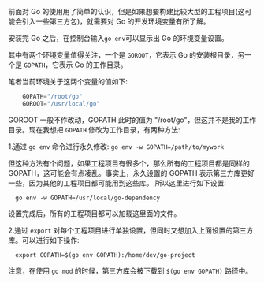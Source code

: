 
前面对 Go 的使用用了简单的认识，但是如果想要构建比较大型的工程项目(这可能会引入一些第三方包)，就需要对 Go 的开发环境变量有所了解。

安装完 Go 之后，在控制台输入`go env`可以显示出 Go 的环境变量设置。

其中有两个环境变量值得关注，一个是 `GOROOT`，它表示 Go 的安装根目录，另一个是 `GOPATH`，它表示 Go 的工作目录。

笔者当前环境关于这两个变量的值如下:
```go
    GOPATH="/root/go"
    GOROOT="/usr/local/go"
```
GOROOT 一般不作改动，GOPATH 此时的值为 "/root/go"，但这并不是我的工作目录。现在我想把 `GOPATH` 修改为工作目录，有两种方法:

1.通过 `go env` 命令进行永久修改: `go env -w GOPATH=/path/to/mywork`
  
  但这种方法有个问题，如果工程项目有很多个，那么所有的工程项目都是同样的 GOPATH，这可能会有点凌乱。事实上，永久设置的 GOPATH 表示第三方库更好一些，因为其他的工程项目都可能用到这些库。
  所以这里进行如下设置:
  ```shell
    go env -w GOPATH=/usr/local/go-dependency
  ```
  设置完成后，所有的工程项目都可以加载这里面的文件。

2.通过 `export` 对每个工程项目进行单独设置，但同时又想加入上面设置的第三方库。可以进行如下操作:
  ```shell
    export GOPATH=$(go env GOPATH):/home/dev/go-project
  ```

注意，在使用 `go mod` 的时候，第三方库会被下载到 `$(go env GOPATH)` 路径中。   
